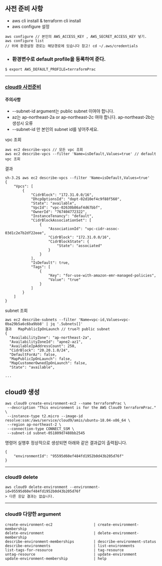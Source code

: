 ## 사전 준비 사항
* aws cli install & terraform cli install
* aws configure 설정
```
aws configure // 본인의 AWS_ACCESS_KEY , AWS_SECRET_ACCESS_KEY 넣기.
aws configure list
// 위에 환경설정 경로는 해당경로에 있습니다 참고! cd ~/.aws/credentials
```
* ### 환경변수로 default profile을 등록하여 준다.
```
$ export AWS_DEFAULT_PROFILE=terraformPrac
```
---
### [cloud9 사전준비](https://docs.aws.amazon.com/ko_kr/cloud9/latest/user-guide/tutorial-create-environment-cli-step1.html)
#### 주의사항
* --subnet-id argument는 public subnet 이여야 합니다.
* az는  ap-northeast-2a or ap-northeast-2c 여야 합니다. ap-northeast-2b는 생성시 오류
* --subnet-id 만 본인의 subnet id를 넣어주세요. 

vpc 조회
```
aws ec2 describe-vpcs // 모든 vpc 조회
aws ec2 describe-vpcs --filter 'Name=isDefault,Values=true' // default vpc 조회
```
결과
~~~
sh-3.2$ aws ec2 describe-vpcs --filter 'Name=isDefault,Values=true'
{
    "Vpcs": [
        {
            "CidrBlock": "172.31.0.0/16",
            "DhcpOptionsId": "dopt-02d10ef4c9f88f560",
            "State": "available",
            "VpcId": "vpc-02630b86af4d67bbf",
            "OwnerId": "767404772322",
            "InstanceTenancy": "default",
            "CidrBlockAssociationSet": [
                {
                    "AssociationId": "vpc-cidr-assoc-03d1c2e7b2df22eee",
                    "CidrBlock": "172.31.0.0/16",
                    "CidrBlockState": {
                        "State": "associated"
                    }
                }
            ],
            "IsDefault": true,
            "Tags": [
                {
                    "Key": "for-use-with-amazon-emr-managed-policies",
                    "Value": "true"
                }
            ]
        }
    ]
}
~~~

subnet 조회 

```
aws ec2 describe-subnets --filter 'Name=vpc-id,Values=vpc-0ba29b5a6c6ba9bb8' | jq '.Subnets[]'
결과   MapPublicIpOnLaunch // true가 public subnet
{
  "AvailabilityZone": "ap-northeast-2a",
  "AvailabilityZoneId": "apne2-az1",
  "AvailableIpAddressCount": 250,
  "CidrBlock": "20.20.1.0/24",
  "DefaultForAz": false,
  "MapPublicIpOnLaunch": false,
  "MapCustomerOwnedIpOnLaunch": false,
  "State": "available",

...

```
## cloud9 생성
```
aws cloud9 create-environment-ec2 --name terraformPrac \
 --description "This environment is for the AWS Cloud9 terraformPrac." \
 --instance-type t2.micro --image-id resolve:ssm:/aws/service/cloud9/amis/ubuntu-18.04-x86_64 \
 --region ap-northeast-2 \
 --connection-type CONNECT_SSM \
 --subnet-id subnet-051809d7488bb2545  
```

명령어 실행후 정상적으로 생성되면 아래와 같은 결과값이 출력됩니다.
```
{
    "environmentId": "95595d60ef484fd1952b0d43b205d76f"
}
```
---
### cloud9 delete 
```
aws cloud9 delete-environment --environment-id=95595d60ef484fd1952b0d43b205d76f
> 다른 응답 결과는 없습니다.
```
---
### cloud9 다양한 argument
```
create-environment-ec2                   | create-environment-membership
delete-environment                       | delete-environment-membership
describe-environment-memberships         | describe-environment-status
describe-environments                    | list-environments
list-tags-for-resource                   | tag-resource
untag-resource                           | update-environment
update-environment-membership            | help
```